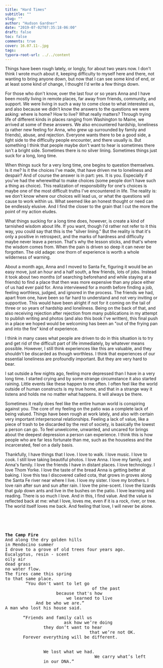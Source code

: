 ```yaml
---
title: "Hard Times"
subtitle: ""
slug: ""
author: "Hudson Gardner"
date: "2019-07-02T07:35:18-06:00"
draft: false
toc: false
comments: true
cover: 16.07.11-.jpg
tags:
typora-root-url: ../../content
---
```


Things have been rough lately, or longly, for about two years now. I don't think I wrote much about it, keeping difficulty to myself here and there, not wanting to bring anyone down, but now that I can see some kind of end, or at least some kind of change, I thought I'd write a few things down.

For those who don't know, over the last four or so years Anna and I have been mostly living in remote places, far away from friends, community, and support. We were living in such a way to come close to what interested us, and also because we didn't know the answers to the questions we were asking: where is home? How to live? What really matters? Through trying life of different kinds in places ranging from Washington to Maine, we arrived at some of these answers. We also encountered hardship, loneliness (a rather new feeling for Anna, who grew up surrounded by family and friends), abuse, and rejection. Everyone wants there to be a good side, a light side to the difficulty people encounter, and there usually is. But something I think that people maybe don't want to hear is sometimes there isn't a bright side. Sometimes there is no silver lining. Sometimes things just suck for a long, long time.

When things suck for a very long time, one begins to question themselves. Is it me? Is it the choices I've made, that have driven me to loneliness and despair? And of course the answer is in part: yes. It is you. Especially if you've had the wherewithal to make choices (some people don't have such a thing as choice). This realization of responsibility for one's choices is maybe one of the most difficult truths I've encountered in life. The reality is: we don't know where our choices will lead us, or what the questions will cause to work within us. What seemed like an honest thought or need can be endlessly elusive. And I find the closer to the grain that I cut the more the point of my action eludes. 

What things sucking for a long time does, however, is create a kind of tarnished wisdom about life. If you want, though I'd rather not refer to it this way, you could say that this is the "silver lining." But the reality is that it's only a positive in retrospect, and the marks of hardness and difficulty maybe never leave a person. That's why the lesson sticks, and that's where the wisdom comes from. When the pain is driven so deep it can never be forgotten. The old adage: one thorn of experience is worth a whole wilderness of warning.

About a month ago, Anna and I moved to Santa Fe, figuring it would be an easy move, just an hour and a half south, a few friends, lots of jobs. Instead it took about two months (of searching beforehand and while staying at a friends) to find a place that then was more expensive than any place either of us had ever paid for. Anna interviewed for a month before finding a job, feeling worthless, judged, and ignored in the process. The friends we had, apart from one, have been so far hard to understand and not very inviting or supportive. This would have been alright if not for it coming on the tail of three or so years of hardship and loneliness. Being on the back of that, and also receiving rejection after rejection from many publications in my attempt to publish writing and photos (and also this book I've written), this final push in a place we hoped would be welcoming has been an "out of the frying pan and into the fire" kind of experience.

I think in many cases what people are driven to do in this situation is to try and get rid of the difficult part of life immediately, by whatever means possible. However, I still think experiences like this are valuable, and they shouldn't be discarded as though worthless. I think that experiences of our essential loneliness are profoundly important. But they are very hard to bear.

I sat outside a few nights ago, feeling more depressed than I have in a very long time.  I started crying and by some strange circumstance it also started raining. Little events like these happen to me often. I often feel like the world outside of human constructs is my true home, and that in a strange way it listens and holds me no matter what happens. It will always be there.

Sometimes it really does feel like the entire human world is conspiring against you. The core of my feeling on the patio was a complete lack of being valued. Things have been rough at work lately, and also with certain very important interpersonal relationships. Feeling a lack of value, like a piece of trash to be discarded by the rest of society, is basically the lowest a person can go. To feel unwelcome, unwanted, and uncared for brings about the deepest depression a person can experience. I think this is how people who are far less fortunate than me, such as the houseless and the incarcerated, feel on a daily basis.

Thankfully, I have things that I love. I love to walk. I love music. I love to cook. I still  love taking beautiful photos. I love Anna. I love my family, and Anna's family. I love the friends I have in distant places. I love technology. I love Thom Yorke. I love the taste of the bread Anna is getting better at baking. I love this tea I discovered called cota, that grows in groves along the Santa Fe river near where I live. I love my sister. I love my brothers. I love rain after sun and sun after rain. I love the pine-scent. I love the lizards that gulp down ants and live in the bushes on the patio. I love learning and reading. There is so much I love. And in this, I find value. And the value is reflected back at me: what I love, loves me, even if it is a rock, river, or tree. The world itself loves me back. And feeling that love, I will never be alone.

<pre>

  <br>

<strong>The Camp Fire</strong>
And along the dry golden hills 
in Mendocino summer
I drove to a grove of old trees four years ago.
Eucalyptus, resin - scent
oily air
dead grass
no water flow.
The fires came this spring
to that same place.
		“You don't want to let go 
								  of the past
					because that's how 
						we learned to live
			And be who we are.”
A man who lost his house said.

​		“Friends and family call us
​						ask how we’re doing
​				they don’t want to hear
​								  that we’re not OK.
​		Forever everything will be different.
​					  

​				We lost what we had.
​									We carry what’s left
​				in our DNA.”

</pre>